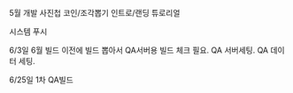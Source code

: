 

5월 개발 
사진첩 
코인/조각뽑기 
인트로/랜딩 
튜로리얼 


시스템
푸시



6/3일
6월 빌드 이전에 빌드 뽑아서 QA서버용 빌드 체크 필요.
QA 서버세팅. QA 데이터 세팅. 

6/25일 1차 QA빌드


  
